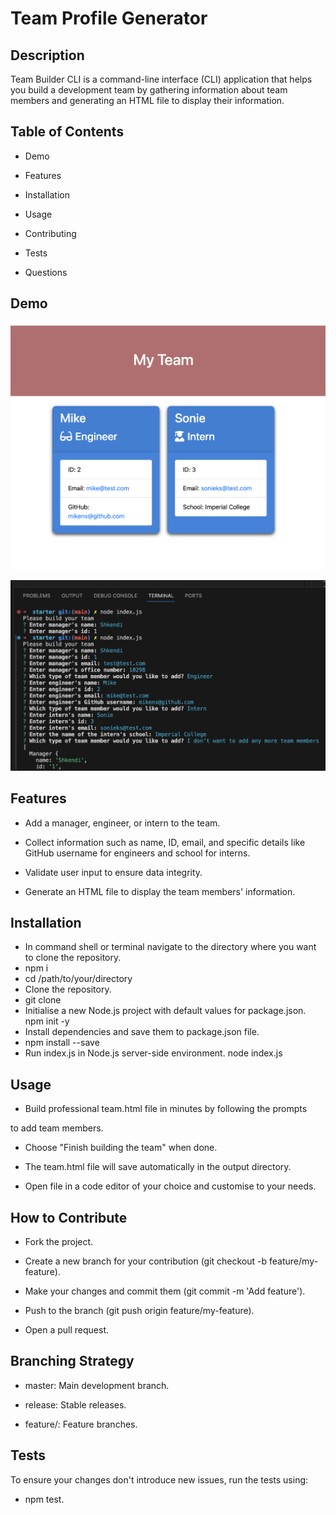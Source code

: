 # Team Profile Generator
## Description
Team Builder CLI is a command-line interface (CLI) application that helps you build a development team by gathering information about team members and generating an HTML file to display their information.

## Table of Contents

- Demo

- Features

- Installation

- Usage

- Contributing

- Tests

- Questions


## Demo

![alt text](assets/team-profile-generator.png)

![alt text](assets/team-profile.png)


## Features

- Add a manager, engineer, or intern to the team.

- Collect information such as name, ID, email, and specific details like GitHub username for engineers and school for interns.

- Validate user input to ensure data integrity.

- Generate an HTML file to display the team members' information.


## Installation

- In command shell or terminal navigate to the directory where you want
to clone the repository.
- npm i
- cd /path/to/your/directory
- Clone the repository.
- git clone 
- Initialise a new Node.js project with default values for package.json.
npm init -y
- Install dependencies and save them to package.json file.
- npm install --save
- Run index.js in Node.js server-side environment.
node index.js


## Usage

- Build professional team.html file in minutes by following the prompts

to add team members.

- Choose "Finish building the team" when done.

- The team.html file will save automatically in the output directory.

- Open file in a code editor of your choice and customise to your needs.


## How to Contribute

- Fork the project.

- Create a new branch for your contribution (git checkout -b feature/my-feature).

- Make your changes and commit them (git commit -m 'Add feature').

- Push to the branch (git push origin feature/my-feature).

- Open a pull request.

## Branching Strategy

- master: Main development branch.

- release: Stable releases.

- feature/: Feature branches.


## Tests
To ensure your changes don't introduce new issues, run the tests using:
- npm test.

